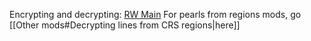 Encrypting and decrypting: [RW Main](https://discord.com/channels/291184728944410624/1315395285647622214/1315408396249464922)
For pearls from regions mods, go [[Other mods#Decrypting lines from CRS regions|here]]